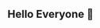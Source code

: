 ## Hello Everyone 👋

<!--
**Tadely/Tadely** is a ✨ _special_ ✨ repository because its `README.md` (this file) appears on your GitHub profile.

- 🔭 I’m currently Working on Masters in Computer Science, learning Java Programming.
- 👯 I’m looking to collaborate on 
- 🤔 I’m looking for help with ...
- 💬 Ask me about ...
- 📫 How to reach me: ...
- 😄 Pronouns: ...
- ⚡ Fun fact: ...
-->

